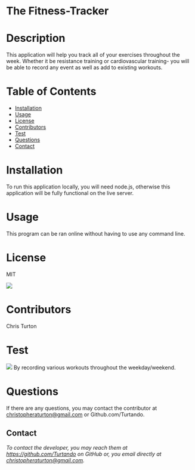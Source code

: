 

# The Fitness-Tracker


# Description 
This application will help you track all of your exercises throughout the week. Whether it be resistance training or cardiovascular training- you will be able to record any event as well as add to existing workouts.


# Table of Contents 
* [Installation](#installation)
* [Usage](#usage)
* [License](#license)
* [Contributors](#contributors)
* [Test](#test)
* [Questions](#questions)
* [Contact](#contact)

# Installation
 
To run this application locally, you will need node.js, otherwise this application will be fully functional on the live server.


# Usage

This program can be ran online without having to use any command line. 


# License

MIT

![](https://img.shields.io/badge/build-readme-green)


# Contributors

Chris Turton


# Test
![](\Develop\public\workout-tracker.gif)
By recording various workouts throughout the weekday/weekend.


# Questions

If there are any questions, you may contact the contributor at christopheraturton@gmail.com or Github.com/Turtando.


## Contact
*To contact the developer, you may reach them at https://github.com/Turtando on GitHub or, you email directly at christopheraturton@gmail.com.*

